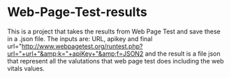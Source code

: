 # Web-Page-Test-results
This is a project that takes the results from Web Page Test and save these in a .json file. The inputs are: URL, apikey and final url="http://www.webpagetest.org/runtest.php?url="+url+"&amp;k="+apiKey+"&amp;f=JSON2 and the result is a file json that represent all the valutations that web page test does including the web vitals values.

